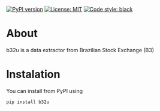 [![PyPI version](https://badge.fury.io/py/blp.svg)](https://badge.fury.io/py/blp)
[![License: MIT](https://img.shields.io/badge/License-MIT-yellow.svg)](https://opensource.org/licenses/MIT)
[![Code style: black](https://img.shields.io/badge/code%20style-black-000000.svg)](https://github.com/psf/black)


# About

b32u is a data extractor from Brazilian Stock Exchange (B3)

# Instalation

You can install from PyPI using  
```
pip install b32u
```